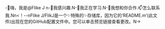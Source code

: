 -👋嗨，我是@Flike J n-👀我感兴趣.N-🌱我正在学习.N-💞️我想和你合作.📫怎么联系我.Nn<！--nFlike J/FlikJ是一个✨特殊的✨存储库，因为它的‘README.m’(此文件)出现在您的GitHub配置文件中。您可以单击预览链接查看更改。N->
